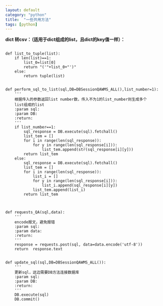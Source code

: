 ```yaml
---
layout: default
category: "python"
title:  "一些共用方法"
tags: [python]
---
```



**dict 转csv：（适用于dict组成的list，且dict的key值一样）：**
<pre><code>
def list_to_tuple(list):
    if len(list)==1:
        list_0=list[0]
        return "('"+list_0+"')"
    else:
        return tuple(list)
</code></pre>


<pre><code>
def perform_sql_to_list(sql,DB=DBSessionQAWMS_ALL(),list_number=1):
    '''
    根据传入的参数返回list number数，传入不为1的list_number则生成多个
    list组成的list
    :param sql:
    :param DB:
    :return:
    '''
    if list_number==1:
        sql_response = DB.execute(sql).fetchall()
        list_tem = []
        for i in range(len(sql_response)):
            for y in range(len(sql_response[i])):
                list_tem.append(str(sql_response[i][y]))
        return list_tem
    else:
        sql_response = DB.execute(sql).fetchall()
        list_tem = []
        for i in range(len(sql_response)):
            list_i = []
            for y in range(len(sql_response[i])):
                list_i.append(sql_response[i][y])
            list_tem.append(list_i)
        return list_tem

</code></pre>

<pre><code>
def requests_QA(sql,data):
    '''
    encode报文，避免报错
    :param sql: 
    :param data: 
    :return: 
    '''
    response = requests.post(sql, data=data.encode('utf-8'))
    return  response.text
</code></pre>

<pre><code>
def update_sql(sql,DB=DBSessionQAWMS_ALL()):
    '''
    更新sql，这边需要DB方法连接数据库
    :param sql:
    :param DB:
    :return:
    '''
    DB.execute(sql)
    DB.commit()
</code></pre>



